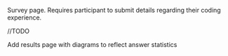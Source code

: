 Survey page. Requires participant to submit details regarding their coding experience.



//TODO

Add results page with diagrams to reflect answer statistics